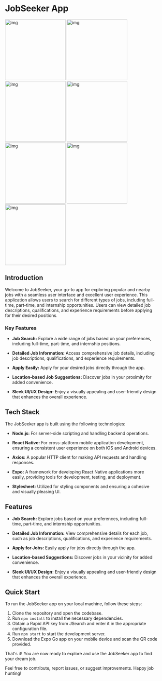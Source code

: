 # JobSeeker App

<div>
    <img src="https://github.com/MohdJunaid007/JobSeeker/assets/75855844/5267b8b3-2dc4-4cba-ae7b-e61dd5235881" alt="img" width="200px" />
    <img src="https://github.com/MohdJunaid007/JobSeeker/assets/75855844/d116750d-1089-43d6-a11e-5230da8028db" alt="img" width="200px" />
    <img src="https://github.com/MohdJunaid007/JobSeeker/assets/75855844/c910cf50-301a-42dc-88bf-de477a284437" alt="img" width="200px" />
    <img src="https://github.com/MohdJunaid007/JobSeeker/assets/75855844/af855e3e-95ea-4e6f-9bb3-64430d246eab" alt="img" width="200px" />
    <img src="https://github.com/MohdJunaid007/JobSeeker/assets/75855844/7d7e6255-2d42-4c21-bae4-7f2a9e7a4701" alt="img" width="200px" />
    <img src="https://github.com/MohdJunaid007/JobSeeker/assets/75855844/fa57c9d8-b365-40d8-a817-97f28bd00eee" alt="img" width="200px" />
    <img src="https://github.com/MohdJunaid007/JobSeeker/assets/75855844/a99b58b5-c758-4d5f-ae4b-c39a1ee5da23" alt="img" width="200px" />

  </div>




## Introduction

Welcome to JobSeeker, your go-to app for exploring popular and nearby jobs with a seamless user interface and excellent user experience. This application allows users to search for different types of jobs, including full-time, part-time, and internship opportunities. Users can view detailed job descriptions, qualifications, and experience requirements before applying for their desired positions.

### Key Features

- **Job Search:** Explore a wide range of jobs based on your preferences, including full-time, part-time, and internship positions.

- **Detailed Job Information:** Access comprehensive job details, including job descriptions, qualifications, and experience requirements.

- **Apply Easily:** Apply for your desired jobs directly through the app.

- **Location-based Job Suggestions:** Discover jobs in your proximity for added convenience.

- **Sleek UI/UX Design:** Enjoy a visually appealing and user-friendly design that enhances the overall experience.

## Tech Stack

The JobSeeker app is built using the following technologies:

- **Node.js:** For server-side scripting and handling backend operations.
  
- **React Native:** For cross-platform mobile application development, ensuring a consistent user experience on both iOS and Android devices.

- **Axios:** A popular HTTP client for making API requests and handling responses.

- **Expo:** A framework for developing React Native applications more easily, providing tools for development, testing, and deployment.

- **Stylesheet:** Utilized for styling components and ensuring a cohesive and visually pleasing UI.

## Features

- **Job Search:** Explore jobs based on your preferences, including full-time, part-time, and internship opportunities.

- **Detailed Job Information:** View comprehensive details for each job, such as job descriptions, qualifications, and experience requirements.

- **Apply for Jobs:** Easily apply for jobs directly through the app.

- **Location-based Suggestions:** Discover jobs in your vicinity for added convenience.

- **Sleek UI/UX Design:** Enjoy a visually appealing and user-friendly design that enhances the overall experience.

## Quick Start

To run the JobSeeker app on your local machine, follow these steps:

1. Clone the repository and open the codebase.
2. Run `npm install` to install the necessary dependencies.
3. Obtain a Rapid API key from JSearch and enter it in the appropriate configuration file.
4. Run `npm start` to start the development server.
5. Download the Expo Go app on your mobile device and scan the QR code provided.

That's it! You are now ready to explore and use the JobSeeker app to find your dream job.

Feel free to contribute, report issues, or suggest improvements. Happy job hunting!
